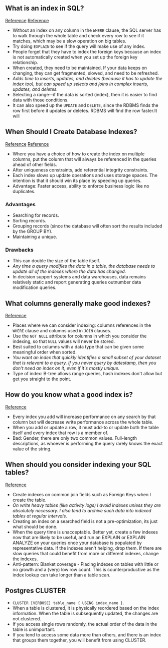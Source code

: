 ## What is an index in SQL?
[Reference](https://stackoverflow.com/questions/2955459/what-is-an-index-in-sql)
[Reference](http://csharp-video-tutorials.blogspot.com/2012/09/advantages-and-disadvantages-of-indexes.html)

- Without an index on any column in the `WHERE` clause, the SQL server has to walk through the whole table and check every row to see if it matches, which may be a slow operation on big tables.
- Try doing `EXPLAIN` to see if the query will make use of any index.
- People forget that they have to index the foreign keys because an index is not automatically created when you set up the foreign key relationship.
- When created, they need to be maintained. If your data keeps on changing, they can get fragmented, slowed, and need to be refreshed.
- *Adds time to inserts, updates, and deletes (because it has to update the index too), but can speed up selects and joins in complex inserts, updates, and deletes.*
- Selecting a range--if the data is sorted (index), then it is easier to find data with those conditions.
- It can also speed up the `UPDATE` and `DELETE`, since the RDBMS finds the row first before it updates or deletes. RDBMS will find the row faster.It will

## When Should I Create Database Indexes?
[Reference](https://stackoverflow.com/questions/2004032/when-should-i-create-database-indexes)
[Reference](http://odetocode.com/articles/70.aspx)

- Where you have a choice of how to create the index on multiple columns, put the column that will always be referenced in the queries ahead of other fields.
- After uniqueness constraints, add referential integrity constraints.
- Each index slows up update operations and uses storage spaces. The intention is that it should win its place by speeding up queries.
- Advantage: Faster access, ability to enforce business logic like no duplicates.

### Advantages

- Searching for records.
- Sorting records.
- Grouping records (since the database will often sort the results included by the GROUP BY).
- Maintaining a unique.

### Drawbacks

- This can double the size of the table itself.
- *Any time a query modifies the data in a table, the database needs to update all of the indexes where the data has changed.*
- In decision support systems and data warehouses, data remains relatively static and report generating queries outnumber data modification queries.

## What columns generally make good indexes?
[Reference](https://stackoverflow.com/questions/107132/what-columns-generally-make-good-indexes)

- Places where we can consider indexing: columns references in the `WHERE` clause and columns used in `JOIN` clauses.
- Use the `NOT NULL` attribute for columns in which you consider the indexing, so that `NULL` values will never be stored.
- Best suited to columns with a data type that can be given some meaningful order when sorted.
- *You want an index that quickly identifies a small subset of your dataset that is relevant to a query. If you never query by datestamp, then you don't need an index on it, even if it's mostly unique.*
- Type of index: B-tree allows range queries, hash indexes don't allow but get you straight to the point.

## How do you know what a good index is?
[Reference](https://stackoverflow.com/questions/79241/how-do-you-know-what-a-good-index-is)

- Every index you add will increase performance on any search by that column but will decrease write performance across the whole table.
- When you add or update a row, it must add-to or update both the table itself and every index that row is a member of.
- Bad: Gender, there are only two common values. Full-length descriptions, as whoever is performing the query rarely knows the exact value of the string.

## When should you consider indexing your SQL tables?
[Reference](https://stackoverflow.com/questions/523018/when-should-you-consider-indexing-your-sql-tables)

- Create indexes on common join fields such as Foreign Keys when I create the table.
- *On write heavy tables (like activity logs) I avoid indexes unless they are absolutely necessary. I also tend to archive such data into indexed tables at regular intervals.*
- Creating an index on a searched field is not a pre-optimization, its just what should be done.
- When the query time is unacceptable. Better yet, create a few indexes now that are likely to be useful, and run an EXPLAIN or EXPLAIN ANALYZE on your queries once your database is populated by representative data. If the indexes aren't helping, drop them. If there are slow queries that could benefit from more or different indexes, change the indexes.
- Anti-pattern: Blanket coverage - Placing indexes on tables with little or no growth and a (very) low row count. This is counterproductive as the index lookup can take longer than a table scan.

## Postgres CLUSTER

- `CLUSTER [VERBOSE] table_name { USING index_name }`.
- When a table is clustered, it is physically reordered based on the index information. When the table is subsequently updated, the changes are not clustered.
- If you access single rows randomly, the actual order of the data in the table is unimportant.
- If you tend to access some data more than others, and there is an index that groups them together, you will benefit from using CLUSTER.
